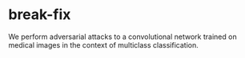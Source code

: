 # break-fix
We perform adversarial attacks to a convolutional network trained on medical images in the context of multiclass classification.
